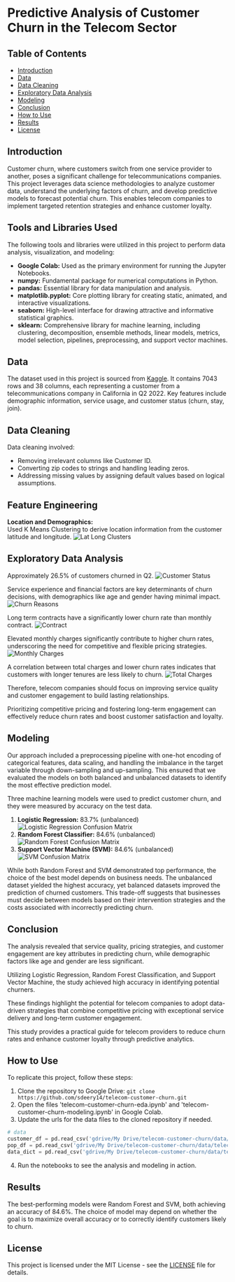 # Predictive Analysis of Customer Churn in the Telecom Sector

## Table of Contents
- [Introduction](#introduction)
- [Data](#data)
- [Data Cleaning](#data-cleaning)
- [Exploratory Data Analysis](#exploratory-data-analysis)
- [Modeling](#modeling)
- [Conclusion](#conclusion)
- [How to Use](#how-to-use)
- [Results](#results)
- [License](#license)

## Introduction
Customer churn, where customers switch from one service provider to another, poses a significant challenge for telecommunications companies. This project leverages data science methodologies to analyze customer data, understand the underlying factors of churn, and develop predictive models to forecast potential churn. This enables telecom companies to implement targeted retention strategies and enhance customer loyalty.

## Tools and Libraries Used
The following tools and libraries were utilized in this project to perform data analysis, visualization, and modeling:

- **Google Colab:** Used as the primary environment for running the Jupyter Notebooks.
- **numpy:** Fundamental package for numerical computations in Python.
- **pandas:** Essential library for data manipulation and analysis.
- **matplotlib.pyplot:** Core plotting library for creating static, animated, and interactive visualizations.
- **seaborn:** High-level interface for drawing attractive and informative statistical graphics.
- **sklearn:** Comprehensive library for machine learning, including clustering, decomposition, ensemble methods, linear models, metrics, model selection, pipelines, preprocessing, and support vector machines.

## Data
The dataset used in this project is sourced from [Kaggle](https://www.kaggle.com/datasets/shilongzhuang/telecom-customer-churn-by-maven-analytics/data). It contains 7043 rows and 38 columns, each representing a customer from a telecommunications company in California in Q2 2022. Key features include demographic information, service usage, and customer status (churn, stay, join).

## Data Cleaning
Data cleaning involved:
- Removing irrelevant columns like Customer ID.
- Converting zip codes to strings and handling leading zeros.
- Addressing missing values by assigning default values based on logical assumptions.

## Feature Engineering

**Location and Demographics:**  
Used K Means Clustering to derive location information from the customer latitude and longitude.
![Lat Long Clusters](images/lat-long-clusters.png)

## Exploratory Data Analysis
Approximately 26.5% of customers churned in Q2.
![Customer Status](images/customer-status.png)

Service experience and financial factors are key determinants of churn decisions, with demographics like age and gender having minimal impact. 
![Churn Reasons](images/churn-reasons.png)

Long term contracts have a significantly lower churn rate than monthly contract.
![Contract](images/contract.png)

Elevated monthly charges significantly contribute to higher churn rates, underscoring the need for competitive and flexible pricing strategies.
![Monthly Charges](images/monthly-charges.png)

A correlation between total charges and lower churn rates indicates that customers with longer tenures are less likely to churn. 
![Total Charges](images/total-charges.png)


Therefore, telecom companies should focus on improving service quality and customer engagement to build lasting relationships.

Prioritizing competitive pricing and fostering long-term engagement can effectively reduce churn rates and boost customer satisfaction and loyalty.

## Modeling
Our approach included a preprocessing pipeline with one-hot encoding of categorical features, data scaling, and handling the imbalance in the target variable through down-sampling and up-sampling. This ensured that we evaluated the models on both balanced and unbalanced datasets to identify the most effective prediction model.

Three machine learning models were used to predict customer churn, and they were measured by accuracy on the test data.
1. **Logistic Regression:** 83.7% (unbalanced)
![Logistic Regression Confusion Matrix](images/logistic-reg-confusion-matrix.png)
2. **Random Forest Classifier:** 84.6% (unbalanced)
![Random Forest Confusion Matrix](images/random-forest-confusion-matrix.png)
3. **Support Vector Machine (SVM):** 84.6% (unbalanced)
![SVM Confusion Matrix](images/svm-confusion-matrix.png)


While both Random Forest and SVM demonstrated top performance, the choice of the best model depends on business needs. The unbalanced dataset yielded the highest accuracy, yet balanced datasets improved the prediction of churned customers. This trade-off suggests that businesses must decide between models based on their intervention strategies and the costs associated with incorrectly predicting churn.

## Conclusion
 The analysis revealed that service quality, pricing strategies, and customer engagement are key attributes in predicting churn, while demographic factors like age and gender are less significant. 
 
 Utilizing Logistic Regression, Random Forest Classification, and Support Vector Machine, the study achieved high accuracy in identifying potential churners. 
 
 These findings highlight the potential for telecom companies to adopt data-driven strategies that combine competitive pricing with exceptional service delivery and long-term customer engagement. 
 
 This study provides a practical guide for telecom providers to reduce churn rates and enhance customer loyalty through predictive analytics.

## How to Use
To replicate this project, follow these steps:
1. Clone the repository to Google Drive: `git clone https://github.com/sdeery14/telecom-customer-churn.git`
2. Open the files 'telecom-customer-churn-eda.ipynb' and 'telecom-customer-churn-modeling.ipynb' in Google Colab.
3. Update the urls for the data files to the cloned repository if needed.
```python
# data
customer_df = pd.read_csv('gdrive/My Drive/telecom-customer-churn/data/telecom_customer_churn.csv')
pop_df = pd.read_csv('gdrive/My Drive/telecom-customer-churn/data/telecom_zipcode_population.csv')
data_dict = pd.read_csv('gdrive/My Drive/telecom-customer-churn/data/telecom_data_dictionary.csv', encoding='latin1')
```
4. Run the notebooks to see the analysis and modeling in action.

## Results
The best-performing models were Random Forest and SVM, both achieving an accuracy of 84.6%. The choice of model may depend on whether the goal is to maximize overall accuracy or to correctly identify customers likely to churn.

## License
This project is licensed under the MIT License - see the [LICENSE](LICENSE) file for details.

